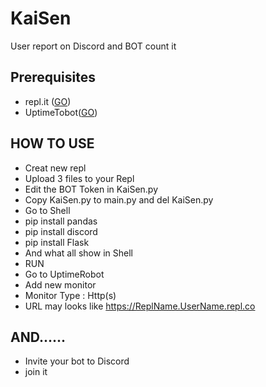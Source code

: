 # KaiSen
User report on Discord and BOT count it
## Prerequisites  
 - repl.it ([GO](http://repl.it/))
 - UptimeTobot([GO](https://uptimerobot.com/))
## HOW TO USE
 - Creat new repl
 - Upload 3 files to your Repl
 - Edit the BOT Token in KaiSen.py
 - Copy KaiSen.py to main.py and del KaiSen.py
 - Go to Shell
 - pip install pandas
 - pip install discord
 - pip install Flask
 - And what all show in Shell
 - RUN
 - Go to UptimeRobot
 - Add new monitor
 - Monitor Type : Http(s)
 - URL may looks like https://ReplName.UserName.repl.co
## AND......
 - Invite your bot to Discord
 - join it
